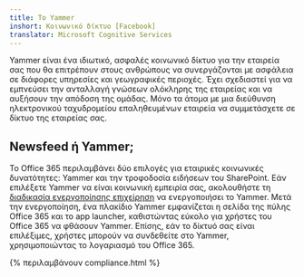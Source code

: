 ```yaml
---
title: Το Yammer
inshort: Κοινωνικό δίκτυο [Facebook]
translator: Microsoft Cognitive Services
---
```


Yammer είναι ένα ιδιωτικό, ασφαλές κοινωνικό δίκτυο για την εταιρεία σας που θα επιτρέπουν στους ανθρώπους να συνεργάζονται με ασφάλεια σε διάφορες υπηρεσίες και γεωγραφικές περιοχές. Έχει σχεδιαστεί για να εμπνεύσει την ανταλλαγή γνώσεων ολόκληρης της εταιρείας και να αυξήσουν την απόδοση της ομάδας. Μόνο τα άτομα με μια διεύθυνση ηλεκτρονικού ταχυδρομείου επαληθευμένων εταιρεία να συμμετάσχετε σε δίκτυο της εταιρείας σας.

## Newsfeed ή Yammer;
Το Office 365 περιλαμβάνει δύο επιλογές για εταιρικές κοινωνικές δυνατότητες: Yammer και την τροφοδοσία ειδήσεων του SharePoint. Εάν επιλέξετε Yammer να είναι κοινωνική εμπειρία σας, ακολουθήστε τη [διαδικασία ενεργοποίησης επιχείρηση](https://support.office.com/en-us/article/Enterprise-Activation-process-4f924c74-87d2-49d0-a4f6-cba3ce2b0e7c) να ενεργοποιήσει το Yammer. Μετά την ενεργοποίηση, ένα πλακίδιο Yammer εμφανίζεται η σελίδα της πύλης Office 365 και το app launcher, καθιστώντας εύκολο για χρήστες του Office 365 να φθάσουν Yammer. Επίσης, εάν το δίκτυό σας είναι επιλέξιμες, χρήστες μπορούν να συνδεθείτε στο Yammer, χρησιμοποιώντας το λογαριασμό του Office 365.

{% περιλαμβάνουν compliance.html %}

